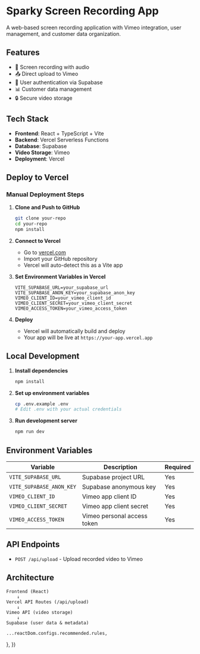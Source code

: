 # Sparky Screen Recording App

A web-based screen recording application with Vimeo integration, user management, and customer data organization.

## Features

- 🎥 Screen recording with audio
- 📤 Direct upload to Vimeo
- 👥 User authentication via Supabase
- 📊 Customer data management
- 🔒 Secure video storage

## Tech Stack

- **Frontend**: React + TypeScript + Vite
- **Backend**: Vercel Serverless Functions
- **Database**: Supabase
- **Video Storage**: Vimeo
- **Deployment**: Vercel

## Deploy to Vercel

### Manual Deployment Steps

1. **Clone and Push to GitHub**
   ```bash
   git clone your-repo
   cd your-repo
   npm install
   ```

2. **Connect to Vercel**
   - Go to [vercel.com](https://vercel.com)
   - Import your GitHub repository
   - Vercel will auto-detect this as a Vite app

3. **Set Environment Variables in Vercel**
   ```
   VITE_SUPABASE_URL=your_supabase_url
   VITE_SUPABASE_ANON_KEY=your_supabase_anon_key
   VIMEO_CLIENT_ID=your_vimeo_client_id
   VIMEO_CLIENT_SECRET=your_vimeo_client_secret
   VIMEO_ACCESS_TOKEN=your_vimeo_access_token
   ```

4. **Deploy**
   - Vercel will automatically build and deploy
   - Your app will be live at `https://your-app.vercel.app`

## Local Development

1. **Install dependencies**
   ```bash
   npm install
   ```

2. **Set up environment variables**
   ```bash
   cp .env.example .env
   # Edit .env with your actual credentials
   ```

3. **Run development server**
   ```bash
   npm run dev
   ```

## Environment Variables

| Variable | Description | Required |
|----------|-------------|----------|
| `VITE_SUPABASE_URL` | Supabase project URL | Yes |
| `VITE_SUPABASE_ANON_KEY` | Supabase anonymous key | Yes |
| `VIMEO_CLIENT_ID` | Vimeo app client ID | Yes |
| `VIMEO_CLIENT_SECRET` | Vimeo app client secret | Yes |
| `VIMEO_ACCESS_TOKEN` | Vimeo personal access token | Yes |

## API Endpoints

- `POST /api/upload` - Upload recorded video to Vimeo

## Architecture

```
Frontend (React)
    ↓
Vercel API Routes (/api/upload)
    ↓
Vimeo API (video storage)
    ↓
Supabase (user data & metadata)
```
    ...reactDom.configs.recommended.rules,
  },
})
```

